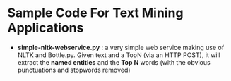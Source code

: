 Sample Code For Text Mining Applications
==========================================

- **simple-nltk-webservice.py** : a very simple web service making use of NLTK and Bottle.py. Given text and a TopN (via an HTTP POST), it will extract the **named entities** and the **Top N** words (with the obvious punctuations and stopwords removed)